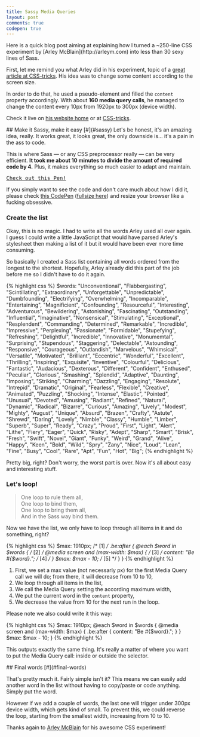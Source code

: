 ```yaml
---
title: Sassy Media Queries
layout: post
comments: true
codepen: true
---
```

<section>
Here is a quick blog post aiming at explaining how I turned a ~250-line CSS experiment by [Arley McBlain](http://arleym.com) into less than 30 sexy lines of Sass.

First, let me remind you what Arley did in his experiment, topic of a [great article at CSS-tricks](http://css-tricks.com/lark-queries/). His idea was to change some content according to the screen size.

In order to do that, he used a pseudo-element and filled the `content` property accordingly. With about **160 media query calls**, he managed to change the content every 10px from 1920px to 300px (device width).

Check it live on [his website home](http://arleym.com/) or at [CSS-tricks](http://css-tricks.com/examples/LarkQueries/).
</section>
<section id="sassy">
## Make it Sassy, make it easy [#](#sassy)
Let's be honest, it's an amazing idea, really. It works great, it looks great, the only downside is... it's a pain in the ass to code.

This is where Sass &mdash; or any CSS preprocessor really &mdash; can be very efficient. **It took me about 10 minutes to divide the amount of required code by 4.** Plus, it makes everything so much easier to adapt and maintain. 

<pre class="codepen" data-height="300" data-type="result" data-href="kBzra" data-user="HugoGiraudel" data-safe="true"><code></code><a href="http://codepen.io/HugoGiraudel/pen/kBzra">Check out this Pen!</a></pre>

If you simply want to see the code and don't care much about how I did it, please check [this CodePen](http://codepen.io/HugoGiraudel/pen/kBzra) ([fullsize here](http://codepen.io/HugoGiraudel/full/kBzra)) and resize your browser like a fucking obsessive.

### Create the list

Okay, this is no magic. I had to write all the words Arley used all over again. I guess I could write a little JavaScript that would have parsed Arley's stylesheet then making a list of it but it would have been ever more time consuming.

So basically I created a Sass list containing all words ordered from the longest to the shortest. Hopefully, Arley already did this part of the job before me so I didn't have to do it again.

{% highlight css %}
$words: "Unconventional", "Flabbergasting", "Scintillating", "Extraordinary", "Unforgettable", "Unpredictable", "Dumbfounding", "Electrifying", "Overwhelming", "Incomparable", "Entertaining", "Magnificient", "Confounding", "Resourceful", "Interesting", "Adventurous", "Bewildering", "Astonishing", "Fascinating", "Outstanding", "Influential", "Imaginative", "Nonsensical", "Stimulating", "Exceptional", "Resplendent", "Commanding", "Determined", "Remarkable", "Incredible", "Impressive", "Perplexing", "Passionate", "Formidable", "Stupefying", "Refreshing", "Delightful", "Incredible", "Innovative", "Monumemtal", "Surprising", "Stupendous", "Staggering", "Delectable", "Astounding", "Responsive", "Courageous", "Outlandish", "Marvelous", "Whimsical", "Versatile", "Motivated", "Brilliant", "Eccentric", "Wonderful", "Excellent", "Thrilling", "Inspiring", "Exquisite", "Inventive", "Colourful", "Delicious", "Fantastic", "Audacious", "Dexterous", "Different", "Confident", "Enthused", "Peculiar", "Glorious", "Smashing", "Splendid", "Adaptive", "Daunting", "Imposing", "Striking", "Charming", "Dazzling", "Engaging", "Resolute", "Intrepid", "Dramatic", "Original", "Fearless", "Flexible", "Creative", "Animated", "Puzzling", "Shocking", "Intense", "Elastic", "Pointed", "Unusual", "Devoted", "Amusing", "Radiant", "Refined", "Natural", "Dynamic", "Radical", "Bizarre", "Curious", "Amazing", "Lively", "Modest", "Mighty", "August", "Unique", "Absurd", "Brazen", "Crafty", "Astute", "Shrewd", "Daring", "Lovely", "Nimble", "Classy", "Humble", "Limber", "Superb", "Super", "Ready", "Crazy", "Proud", "First", "Light", "Alert", "Lithe", "Fiery", "Eager", "Quick", "Risky", "Adept", "Sharp", "Smart", "Brisk", "Fresh", "Swift", "Novel", "Giant", "Funky", "Weird", "Grand", "Alive", "Happy", "Keen", "Bold", "Wild", "Spry", "Zany", "Nice", "Loud", "Lean", "Fine", "Busy", "Cool", "Rare", "Apt", "Fun", "Hot", "Big";
{% endhighlight %}

Pretty big, right? Don't worry, the worst part is over. Now it's all about easy and interesting stuff.

### Let's loop!

> One loop to rule them all,  
> One loop to bind them,  
> One loop to bring them all,  
> And in the Sass way bind them.

Now we have the list, we only have to loop through all items in it and do something, right?

{% highlight css %}
$max: 1910px; /* [1] */
.be:after {
	@each $word in $words { /* [2] */
  		@media screen and (max-width: $max) { /* [3] */
    		content: "Be #{$word}."; /* [4] */
  		}
  		$max: $max - 10; /* [5] */
  	}
}
{% endhighlight %}

1. First, we set a max value (not necessarly px) for the first Media Query call we will do; from there, it will decrease from 10 to 10,
2. We loop through all items in the list,
3. We call the Media Query setting the according maximum width,
4. We put the current word in the `content` property,
5. We decrease the value from 10 for the next run in the loop.

Please note we also could write it this way:

{% highlight css %}
$max: 1910px;
@each $word in $words {
	@media screen and (max-width: $max) {
		.be:after {
    		content: "Be #{$word}.";
  		}
  	}
  	$max: $max - 10;
}
{% endhighlight %}

This outputs exactly the same thing. It's really a matter of where you want to put the Media Query call: inside or outside the selector.
</section>
<section id="final-words">
## Final words [#](#final-words)

That's pretty much it. Fairly simple isn't it? This means we can easily add another word in the list without having to copy/paste or code anything. Simply put the word.

However if we add a couple of words, the last one will trigger under 300px device width, which gets kind of small. To prevent this, we could reverse the loop, starting from the smallest width, increasing from 10 to 10.

Thanks again to [Arley McBlain](http://twitter.com/arleym) for his awesome CSS experiment!
</section>
